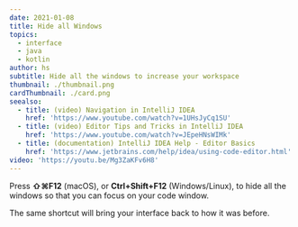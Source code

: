 ```yaml
---
date: 2021-01-08
title: Hide all Windows
topics:
  - interface
  - java
  - kotlin
author: hs
subtitle: Hide all the windows to increase your workspace
thumbnail: ./thumbnail.png
cardThumbnail: ./card.png
seealso:
  - title: (video) Navigation in IntelliJ IDEA
    href: 'https://www.youtube.com/watch?v=1UHsJyCq1SU'
  - title: (video) Editor Tips and Tricks in IntelliJ IDEA
    href: 'https://www.youtube.com/watch?v=JEpeHNsWIMk'
  - title: (documentation) IntelliJ IDEA Help - Editor Basics
    href: 'https://www.jetbrains.com/help/idea/using-code-editor.html'
video: 'https://youtu.be/Mg3ZaKFv6H8'
---
```

Press **⇧⌘F12** (macOS), or **Ctrl+Shift+F12** (Windows/Linux), to hide all the windows so that you can focus on your code window.

The same shortcut will bring your interface back to how it was before.
